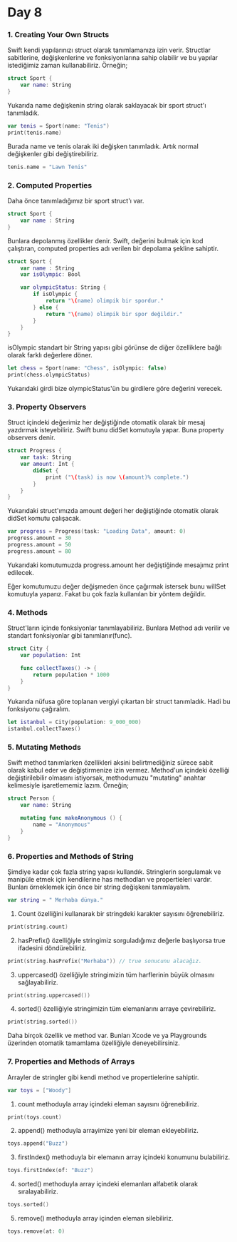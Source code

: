 # Day 8
### 1. Creating Your Own Structs
Swift kendi yapılarınızı struct olarak tanımlamanıza izin verir. Structlar sabitlerine, değişkenlerine ve fonksiyonlarına sahip olabilir ve bu yapılar istediğimiz zaman kullanabiliriz. Örneğin;
```swift
struct Sport {
    var name: String
}
```
Yukarıda name değişkenin string olarak saklayacak bir sport struct'ı tanımladık.
```swift
var tenis = Sport(name: "Tenis")
print(tenis.name)
```
Burada name ve tenis olarak iki değişken tanımladık. Artık normal değişkenler gibi değiştirebiliriz.
```swift
tenis.name = "Lawn Tenis"
```

### 2. Computed Properties
Daha önce tanımladığımız bir sport struct'ı var.
```swift
struct Sport {
    var name : String
}
```
Bunlara depolanmış özellikler denir. Swift, değerini bulmak için kod çalıştıran, computed properties adı verilen bir depolama şekline sahiptir.
```swift
struct Sport {
    var name : String
    var isOlympic: Bool

    var olympicStatus: String {
        if isOlympic {
            return "\(name) olimpik bir spordur."
        } else {
            return "\(name) olimpik bir spor değildir."
        }
    }
}
```
isOlympic standart bir String yapısı gibi görünse de diğer özelliklere bağlı olarak farklı değerlere döner. 
```swift
let chess = Sport(name: "Chess", isOlympic: false)
print(chess.olympicStatus)
```
Yukarıdaki girdi bize olympicStatus'ün bu girdilere göre değerini verecek.

### 3. Property Observers
Struct içindeki değerimiz her değiştiğinde otomatik olarak bir mesaj yazdırmak isteyebiliriz. Swift bunu didSet komutuyla yapar. Buna property observers denir.
```swift
struct Progress {
    var task: String
    var amount: Int {
        didSet {
            print ("\(task) is now \(amount)% complete.")
        }
    }
}
```
Yukarıdaki struct'ımızda amount değeri her değiştiğinde otomatik olarak didSet komutu çalışacak. 
```swift
var progress = Progress(task: "Loading Data", amount: 0)
progress.amount = 30
progress.amount = 50
progress.amount = 80
```
Yukarıdaki komutumuzda progress.amount her değiştiğinde mesajımız print edilecek.

Eğer komutumuzu değer değişmeden önce çağırmak istersek bunu willSet komutuyla yaparız. Fakat bu çok fazla kullanılan bir yöntem değildir.

### 4. Methods
Struct'ların içinde fonksiyonlar tanımlayabiliriz. Bunlara Method adı verilir ve standart fonksiyonlar gibi tanımlanır(func).
```swift
struct City {
    var population: Int

    func collectTaxes() -> {
        return population * 1000
    }
}
```
Yukarıda nüfusa göre toplanan vergiyi çıkartan bir struct tanımladık. Hadi bu fonksiyonu çağıralım.

```swift
let istanbul = City(population: 9_000_000)
istanbul.collectTaxes()
```

### 5. Mutating Methods
Swift method tanımlarken özellikleri aksini belirtmediğiniz sürece sabit olarak kabul eder ve değiştirmenize izin vermez. Method'un içindeki özelliği değiştirilebilir olmasını istiyorsak, methodumuzu "mutating" anahtar kelimesiyle işaretlememiz lazım. Örneğin;

```swift
struct Person {
    var name: String

    mutating func makeAnonymous () {
        name = "Anonymous"
    }
}
```
### 6. Properties and Methods of String
Şimdiye kadar çok fazla string yapısı kullandık. Stringlerin sorgulamak ve manipüle etmek için kendilerine has methodları ve propertieleri vardır. Bunları örneklemek için önce bir string değişkeni tanımlayalım.
```swift
var string = " Merhaba dünya."
```
1. Count özelliğini kullanarak bir stringdeki karakter sayısını öğrenebiliriz.
```swift
print(string.count)
```
2. hasPrefix() özelliğiyle stringimiz sorguladığımız değerle başlıyorsa true ifadesini döndürebiliriz.
```swift
print(string.hasPrefix("Merhaba")) // true sonucunu alacağız.
```
3. uppercased() özelliğiyle stringimizin tüm harflerinin büyük olmasını sağlayabiliriz.
```swift
print(string.uppercased())
```
4. sorted() özelliğiyle stringimizin tüm elemanlarını arraye çevirebiliriz.
```swift
print(string.sorted())
```
Daha birçok özellik ve method var. Bunları Xcode ve ya Playgrounds üzerinden otomatik tamamlama özelliğiyle deneyebilirsiniz.

### 7. Properties and Methods of Arrays
Arrayler de stringler gibi kendi method ve propertielerine sahiptir.
```swift
var toys = ["Woody"]
```
1. count methoduyla array içindeki eleman sayısını öğrenebiliriz.
```swift
print(toys.count)
```
2. append() methoduyla arrayimize yeni bir eleman ekleyebiliriz.
```swift
toys.append("Buzz")
```
3. firstIndex() methoduyla bir elemanın array içindeki konumunu bulabiliriz.
```swift
toys.firstIndex(of: "Buzz")
```
4. sorted() methoduyla array içindeki elemanları alfabetik olarak sıralayabiliriz.
```swift
toys.sorted()
```
5. remove() methoduyla array içinden eleman silebiliriz.
```swift
toys.remove(at: 0)
```